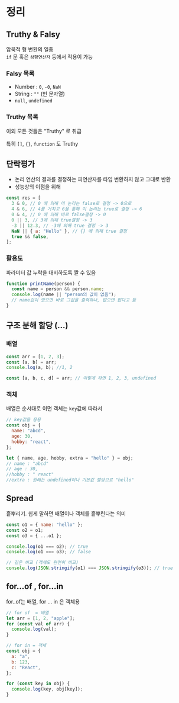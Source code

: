 # 정리

## Truthy & Falsy

암묵적 형 변환의 일종  
`if` 문 혹은 `삼향연산자` 등에서 적용이 가능

### Falsy 목록

- Number : `0`, `-0`, `NaN`
- String : `""` (빈 문자열)
- `null`, `undefined`

### Truthy 목록

이외 모든 것들은 "Truthy" 로 취급

특히 `[]`, `{}`, `function` 도 Truthy

## 단락평가

- 논리 연산의 결과를 결정하는 피연산자를 타입 변환하지 않고 그대로 반환
- 성능상의 이점을 위해

```js
const res = [
  3 & 0, // 0 에 의해 이 논리는 false로 결정 -> 0으로
  4 & 6, // 4를 거치고 6을 통해 이 논리는 true로 결정 -> 6
  0 & 4, // 0 에 의해 바로 false결정 -> 0
  0 || 3, // 3에 의해 true결정 -> 3
  -3 || 12.3, // -3에 의해 true 결정 -> 3
  NaN || { a: "Hello" }, // {} 에 의해 true 결정
  true && false,
];
```

### 활용도

파라미터 값 누락을 대비하도록 짤 수 있음

```js
function printName(person) {
  const name = person && person.name;
  console.log(name || "person의 값이 없음");
  // name값이 있으면 바로 그값을 출력하나, 없으면 없다고 뜸
}
```

## 구조 분해 할당 (...)

### 배열

```js
const arr = [1, 2, 3];
const [a, b] = arr;
console.log(a, b); //1, 2

const [a, b, c, d] = arr; // 이렇게 하면 1, 2, 3, undefined
```

### 객체

배열은 순서대로 이면 객체는 `key`값에 따라서

```js
// key값을 응용
const obj = {
  name: "abcd",
  age: 30,
  hobby: "react",
};

let { name, age, hobby, extra = "hello" } = obj;
// name : "abcd"
// age : 30,
//hobby : " react"
//extra : 원래는 undefined이나 기본값 할당으로 "hello"
```

## Spread

흩뿌리기. 쉽게 말하면 배열이나 객체를 흩뿌린다는 의미

```js
const o1 = { name: "hello" };
const o2 = o1;
const o3 = { ...o1 };

console.log(o1 === o2); // true
console.log(o1 === o3); // false

// 깊은 비교 (객체도 완전히 비교)
console.log(JSON.stringify(o1) === JSON.stringify(o3)); // true
```

## for...of , for...in

for..of는 배열, for ... in 은 객체용

```js
// for of  = 배열
let arr = [1, 2, "apple"];
for (const val of arr) {
  console.log(val);
}

// for in = 객체
const obj = {
  a: "a",
  b: 123,
  c: "React",
};

for (const key in obj) {
  console.log(key, obj[key]);
}
```
